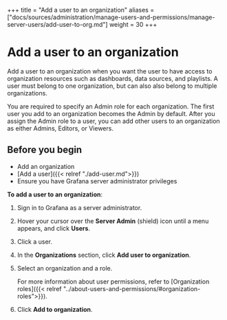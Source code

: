 +++
title = "Add a user to an organization"
aliases = ["docs/sources/administration/manage-users-and-permissions/manage-server-users/add-user-to-org.md"]
weight = 30
+++

# Add a user to an organization

Add a user to an organization when you want the user to have access to organization resources such as dashboards, data sources, and playlists. A user must belong to one organization, but can also also belong to multiple organizations.

You are required to specify an Admin role for each organization. The first user you add to an organization becomes the Admin by default. After you assign the Admin role to a user, you can add other users to an organization as either Admins, Editors, or Viewers.

## Before you begin

- Add an organization
- [Add a user]({{< relref "./add-user.md">}})
- Ensure you have Grafana server administrator privileges

**To add a user to an organization**:

1. Sign in to Grafana as a server administrator.
1. Hover your cursor over the **Server Admin** (shield) icon until a menu appears, and click **Users**.
1. Click a user.
1. In the **Organizations** section, click **Add user to organization**.
1. Select an organization and a role.

   For more information about user permissions, refer to [Organization roles]({{< relref "../about-users-and-permissions/#organization-roles">}}).

1. Click **Add to organization**.

   <!--- Is the user made aware of this change, through email maybe? -->
